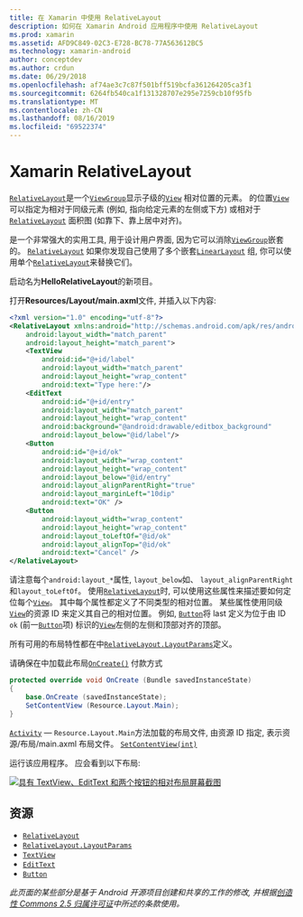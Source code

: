 ```yaml
---
title: 在 Xamarin 中使用 RelativeLayout
description: 如何在 Xamarin Android 应用程序中使用 RelativeLayout
ms.prod: xamarin
ms.assetid: AFD9C849-02C3-E728-BC78-77A563612BC5
ms.technology: xamarin-android
author: conceptdev
ms.author: crdun
ms.date: 06/29/2018
ms.openlocfilehash: af74ae3c7c87f501bff519bcfa361264205ca3f1
ms.sourcegitcommit: 6264fb540ca1f131328707e295e7259cb10f95fb
ms.translationtype: MT
ms.contentlocale: zh-CN
ms.lasthandoff: 08/16/2019
ms.locfileid: "69522374"
---
```

# <a name="xamarinandroid-relativelayout"></a>Xamarin RelativeLayout

[`RelativeLayout`](xref:Android.Widget.RelativeLayout)是一个[`ViewGroup`](xref:Android.Views.ViewGroup)显示子级的[`View`](xref:Android.Views.View)
相对位置的元素。 的位置[`View`](xref:Android.Views.View)可以指定为相对于同级元素 (例如, 指向给定元素的左侧或下方) 或相对于[`RelativeLayout`](xref:Android.Widget.RelativeLayout)
面积图 (如靠下、靠上居中对齐)。

是一个非常强大的实用工具, 用于设计用户界面, 因为它可以消除[`ViewGroup`](xref:Android.Views.ViewGroup)嵌套的。 [`RelativeLayout`](xref:Android.Widget.RelativeLayout) 如果你发现自己使用了多个嵌套[`LinearLayout`](xref:Android.Widget.LinearLayout)
组, 你可以使用单个[`RelativeLayout`](xref:Android.Widget.RelativeLayout)来替换它们。

启动名为**HelloRelativeLayout**的新项目。

打开**Resources/Layout/main.axml**文件, 并插入以下内容:

```xml
<?xml version="1.0" encoding="utf-8"?>
<RelativeLayout xmlns:android="http://schemas.android.com/apk/res/android"
    android:layout_width="match_parent"
    android:layout_height="match_parent">
    <TextView
        android:id="@+id/label"
        android:layout_width="match_parent"
        android:layout_height="wrap_content"
        android:text="Type here:"/>
    <EditText
        android:id="@+id/entry"
        android:layout_width="match_parent"
        android:layout_height="wrap_content"
        android:background="@android:drawable/editbox_background"
        android:layout_below="@id/label"/>
    <Button
        android:id="@+id/ok"
        android:layout_width="wrap_content"
        android:layout_height="wrap_content"
        android:layout_below="@id/entry"
        android:layout_alignParentRight="true"
        android:layout_marginLeft="10dip"
        android:text="OK" />
    <Button
        android:layout_width="wrap_content"
        android:layout_height="wrap_content"
        android:layout_toLeftOf="@id/ok"
        android:layout_alignTop="@id/ok"
        android:text="Cancel" />
</RelativeLayout>
```

请注意每个`android:layout_*`属性, `layout_below`如、 `layout_alignParentRight`和`layout_toLeftOf`。
使用[`RelativeLayout`](xref:Android.Widget.RelativeLayout)时, 可以使用这些属性来描述要如何定位每个[`View`](xref:Android.Views.View)。 其中每个属性都定义了不同类型的相对位置。 某些属性使用同级[`View`](xref:Android.Views.View)的资源 ID 来定义其自己的相对位置。 例如, [`Button`](xref:Android.Widget.Button)将 last 定义为位于由 ID `ok` (前一[`Button`](xref:Android.Widget.Button)项) 标识的[`View`](xref:Android.Views.View)左侧的左侧和顶部对齐的顶部。

所有可用的布局特性都在中[`RelativeLayout.LayoutParams`](xref:Android.Widget.RelativeLayout.LayoutParams)定义。

请确保在中加载此布局[`OnCreate()`](xref:Android.App.Activity.OnCreate*)
付款方式

```csharp
protected override void OnCreate (Bundle savedInstanceState)
{
    base.OnCreate (savedInstanceState);
    SetContentView (Resource.Layout.Main);
}
```

[`Activity`](xref:Android.App.Activity) &mdash; `Resource.Layout.Main`方法加载的布局文件, 由资源 ID 指定, 表示资源/布局/main.axml 布局文件。 [`SetContentView(int)`](xref:Android.App.Activity.SetContentView*)

运行该应用程序。 应会看到以下布局:

[![具有 TextView、EditText 和两个按钮的相对布局屏幕截图](relative-layout-images/helloviews2.png)](relative-layout-images/helloviews2.png#lightbox)

## <a name="resources"></a>资源

- [`RelativeLayout`](xref:Android.Widget.RelativeLayout)
- [`RelativeLayout.LayoutParams`](xref:Android.Widget.RelativeLayout.LayoutParams)
- [`TextView`](xref:Android.Widget.TextView)
- [`EditText`](xref:Android.Widget.EditText)
- [`Button`](xref:Android.Widget.Button)

_此页面的某些部分是基于 Android 开源项目创建和共享的工作的修改, 并根据[创造性 Commons 2.5 归属许可证](http://creativecommons.org/licenses/by/2.5/)中所述的条款使用。_
